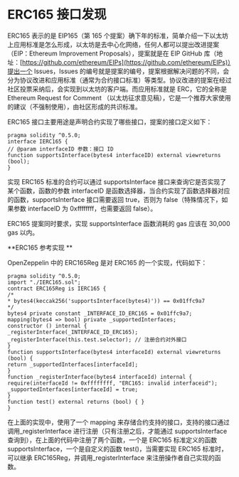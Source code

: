 # ERC165 接口发现

ERC165 表示的是 EIP165（第 165 个提案）确下年的标准，简单介绍一下以太坊上应用标准是怎么形成，以太坊是去中心化网络，任何人都可以提出改进提案（EIP：Ethereum Improvement Proposals），提案就是在 EIP GitHub 库（地址：[https://github.com/ethereum/EIPs](https://github.com/ethereum/EIPs)）提出一个 Issues，Issues 的编号就是提案的编号，提案根据解决问题的不同，会分为协议改进和应用标准（通常为合约接口标准）等类型。协议改进的提案在经过社区投票采纳后，会实现到以太坊的客户端。而应用标准就是 ERC，它的全称是 Ethereum Request for Comment （以太坊征求意见稿），它是一个推荐大家使用的建议（不强制使用），由社区形成的共识标准。

ERC165 接口主要用途是声明合约实现了哪些接口，提案的接口定义如下：

```solidity
pragma solidity ^0.5.0; 
interface IERC165 { 
// @param interfaceID 参数：接口 ID 
function supportsInterface(bytes4 interfaceID) external viewreturns (bool); 
}
```

实现 ERC165 标准的合约可以通过 supportsInterface 接口来查询它是否实现了某个函数，函数的参数 interfaceID 是函数选择器，当合约实现了函数选择器对应的函数，supportsInterface 接口需要返回 true，否则为 false（特殊情况下，如果参数 interfaceID 为 0xffffffff，也需要返回 false）。

ERC165 提案同时要求，实现 supportsInterface 函数消耗的 gas 应该在 30,000 gas 以内。

**ERC165 参考实现 **

OpenZeppelin 中的 ERC165Reg 是对 ERC165 的一个实现，代码如下：

```solidity
pragma solidity ^0.5.0; 
import "./IERC165.sol"; 
contract ERC165Reg is IERC165 { 
/* 
* bytes4(keccak256('supportsInterface(bytes4)')) == 0x01ffc9a7
*/ 
bytes4 private constant _INTERFACE_ID_ERC165 = 0x01ffc9a7;
mapping(bytes4 => bool) private _supportedInterfaces; 
constructor () internal { 
_registerInterface(_INTERFACE_ID_ERC165); 
_registerInterface(this.test.selector); // 注册合约对外接口
} 
function supportsInterface(bytes4 interfaceId) external viewreturns (bool) { 
return _supportedInterfaces[interfaceId]; 
} 
function _registerInterface(bytes4 interfaceId) internal {
require(interfaceId != 0xffffffff, "ERC165: invalid interfaceid"); _supportedInterfaces[interfaceId] = true; 
} 
function test() external returns (bool) { } 
}
```

在上面的实现中，使用了一个 mapping 来存储合约支持的接口，支持的接口通过调用_registerInterface 进行注册（只有注册之后，才能通过 supportsInterface 查询到），在上面的代码中注册了两个函数，一个是 ERC165 标准定义的函数 supportsInterface，一个是自定义的函数 test()，当需要实现 ERC165 标准时，可以继承 ERC165Reg，并调用_registerInterface 来注册操作者自己实现的函数。
